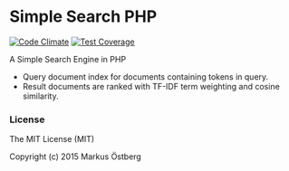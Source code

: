 # Simple Search PHP

[![Code Climate](https://codeclimate.com/github/markusos/simple-search-php/badges/gpa.svg)](https://codeclimate.com/github/markusos/simple-search-php)
[![Test Coverage](https://codeclimate.com/github/markusos/simple-search-php/badges/coverage.svg)](https://codeclimate.com/github/markusos/simple-search-php)

A Simple Search Engine in PHP

- Query document index for documents containing tokens in query.
- Result documents are ranked with TF-IDF term weighting and cosine similarity.

### License

The MIT License (MIT)

Copyright (c) 2015 Markus Östberg
